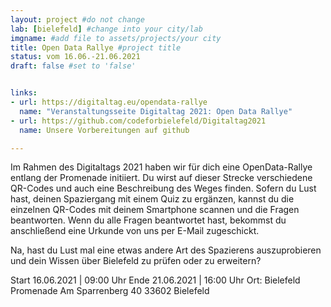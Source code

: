 ```yaml
---
layout: project #do not change
lab: [bielefeld] #change into your city/lab
imgname: #add file to assets/projects/your city
title: Open Data Rallye #project title
status: vom 16.06.-21.06.2021 
draft: false #set to 'false'


links:
- url: https://digitaltag.eu/opendata-rallye
  name: "Veranstaltungsseite Digitaltag 2021: Open Data Rallye"
- url: https://github.com/codeforbielefeld/Digitaltag2021
  name: Unsere Vorbereitungen auf github

---
```


Im Rahmen des Digitaltags 2021 haben wir für dich eine OpenData-Rallye entlang der Promenade initiiert. Du wirst auf dieser Strecke verschiedene QR-Codes und auch eine Beschreibung des Weges finden.  Sofern du Lust hast, deinen Spaziergang mit einem Quiz zu ergänzen, kannst du die einzelnen QR-Codes mit deinem Smartphone scannen und die Fragen beantworten. Wenn du alle Fragen beantwortet hast, bekommst du anschließend eine Urkunde von uns per E-Mail zugeschickt. 

Na, hast du Lust mal eine etwas andere Art des Spazierens auszuprobieren und dein Wissen über Bielefeld zu prüfen oder zu erweitern?

Start 16.06.2021 | 09:00 Uhr
Ende 21.06.2021 | 16:00 Uhr
Ort: Bielefeld Promenade
Am Sparrenberg 40
33602 Bielefeld

